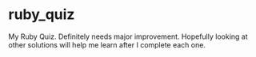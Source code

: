 ruby_quiz
=========

My Ruby Quiz. Definitely needs major improvement. Hopefully looking at other solutions will help me learn after I complete each one.